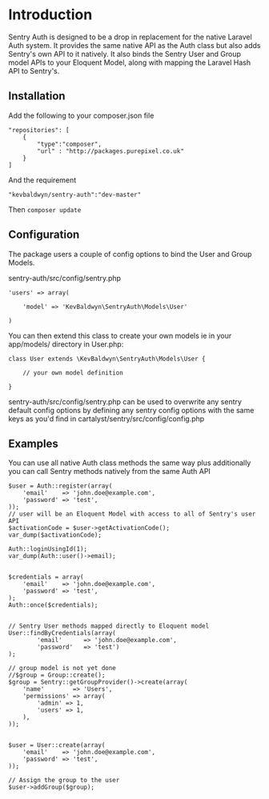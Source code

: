 # Introduction
Sentry Auth is designed to be a drop in replacement for the native Laravel Auth system. It provides the same native API as the Auth class but also adds Sentry's own API to it natively. It also binds the Sentry User and Group model APIs to your Eloquent Model, along with mapping the Laravel Hash API to Sentry's. 

## Installation
Add the following to your composer.json file

    "repositories": [
        {
        	"type":"composer",
	        "url" : "http://packages.purepixel.co.uk"
        }
    ]

And the requirement

    "kevbaldwyn/sentry-auth":"dev-master"

Then `composer update`

## Configuration
The package users a couple of config options to bind the User and Group Models.

sentry-auth/src/config/sentry.php

	'users' => array(

		'model' => 'KevBaldwyn\SentryAuth\Models\User'

	)

You can then extend this class to create your own models ie in your app/models/ directory in User.php:

	class User extends \KevBaldwyn\SentryAuth\Models\User {
		
		// your own model definition
		
	}

sentry-auth/src/config/sentry.php can be used to overwrite any sentry default config options by defining any sentry config options with the same keys as you'd find in cartalyst/sentry/src/config/config.php

## Examples
You can use all native Auth class methods the same way plus additionally you can call Sentry methods natively from the same Auth API

    $user = Auth::register(array(
        'email'    => 'john.doe@example.com',
        'password' => 'test',
    ));
    // user will be an Eloquent Model with access to all of Sentry's user API
    $activationCode = $user->getActivationCode();
    var_dump($activationCode);
    
    Auth::loginUsingId(1);
    var_dump(Auth::user()->email);
    
    
    $credentials = array(
        'email'    => 'john.doe@example.com',
        'password' => 'test',
    );
    Auth::once($credentials);
    
    
    // Sentry User methods mapped directly to Eloquent model
    User::findByCredentials(array(
    	    'email'      => 'john.doe@example.com',
    	    'password'   => 'test')
    );
    
    // group model is not yet done 
    //$group = Group::create();
    $group = Sentry::getGroupProvider()->create(array(
        'name'        => 'Users',
        'permissions' => array(
            'admin' => 1,
            'users' => 1,
        ),
    ));
    
    
    $user = User::create(array(
        'email'    => 'john.doe@example.com',
        'password' => 'test',
    ));
    
    // Assign the group to the user
    $user->addGroup($group);